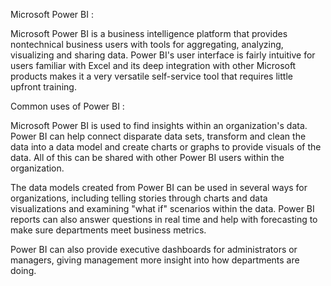 Microsoft Power BI :

Microsoft Power BI is a business intelligence platform that provides nontechnical business users with tools for aggregating, analyzing, visualizing and sharing data. Power BI's user interface is fairly intuitive for users familiar with Excel and its deep integration with other Microsoft products makes it a very versatile self-service tool that requires little upfront training.

Common uses of Power BI :

Microsoft Power BI is used to find insights within an organization's data. Power BI can help connect disparate data sets, transform and clean the data into a data model and create charts or graphs to provide visuals of the data. All of this can be shared with other Power BI users within the organization.

The data models created from Power BI can be used in several ways for organizations, including telling stories through charts and data visualizations and examining "what if" scenarios within the data. Power BI reports can also answer questions in real time and help with forecasting to make sure departments meet business metrics.

Power BI can also provide executive dashboards for administrators or managers, giving management more insight into how departments are doing.
